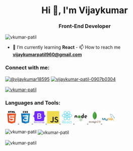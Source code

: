 <h1 align="center">Hi 👋, I'm Vijaykumar</h1>
<h3 align="center"> Front-End Developer</h3>
<p align="left">
  <img
    src="https://komarev.com/ghpvc/?username=vkumar-patil&label=Profile%20views&color=0e75b6&style=flat"
    alt="vkumar-patil"
  />
</p>

- 🌱 I’m currently learning **React** - 📫 How to reach me
**vijaykumarpatil960@gmail.com**

<h3 align="left">Connect with me:</h3>
<p align="left">
  <a href="https://twitter.com/@vijaykumar18595" target="blank"
    ><img
      align="center"
      src="https://raw.githubusercontent.com/rahuldkjain/github-profile-readme-generator/master/src/images/icons/Social/twitter.svg"
      alt="@vijaykumar18595"
      height="30"
      width="40"
  /></a>
  <a href="https://linkedin.com/in/vijaykumar-patil-0907b0304" target="blank"
    ><img
      align="center"
      src="https://raw.githubusercontent.com/rahuldkjain/github-profile-readme-generator/master/src/images/icons/Social/linked-in-alt.svg"
      alt="vijaykumar-patil-0907b0304"
      height="30"
      width="40"
  /></a>
 
   <a href="https://www.leetcode.com/vkumar-patil" target="blank"
    ><img
      align="center"
      src="https://raw.githubusercontent.com/rahuldkjain/github-profile-readme-generator/master/src/images/icons/Social/leet-code.svg"
      alt="vkumar-patil"
      height="30"
      width="40"
  /></a>
</p>

<h3 align="left">Languages and Tools:</h3>
<p align="left">
  <a href="https://www.w3.org/html/" target="_blank" rel="noreferrer">
    <img
      src="https://raw.githubusercontent.com/devicons/devicon/master/icons/html5/html5-original-wordmark.svg"
      alt="html5"
      width="40"
      height="40"
    />
  </a>
   <a href="https://www.w3schools.com/css/" target="_blank" rel="noreferrer">
    <img
      src="https://raw.githubusercontent.com/devicons/devicon/master/icons/css3/css3-original-wordmark.svg"
      alt="css3"
      width="40"
      height="40"
    />
  </a>
   <a href="https://getbootstrap.com" target="_blank" rel="noreferrer">
    <img
      src="https://raw.githubusercontent.com/devicons/devicon/master/icons/bootstrap/bootstrap-plain-wordmark.svg"
      alt="bootstrap"
      width="40"
      height="40"
    />
  </a>
    <a
    href="https://developer.mozilla.org/en-US/docs/Web/JavaScript"
    target="_blank"
    rel="noreferrer"
  >
    <img
      src="https://raw.githubusercontent.com/devicons/devicon/master/icons/javascript/javascript-original.svg"
      alt="javascript"
      width="40"
      height="40"
    />
  </a>
   <a href="https://reactjs.org/" target="_blank" rel="noreferrer">
    <img
      src="https://raw.githubusercontent.com/devicons/devicon/master/icons/react/react-original-wordmark.svg"
      alt="react"
      width="40"
      height="40"
    />
  </a>
  <a href="https://nodejs.org" target="_blank" rel="noreferrer"> <img src="https://raw.githubusercontent.com/devicons/devicon/master/icons/nodejs/nodejs-original-wordmark.svg" alt="nodejs" width="40" height="40"/> </a>
  <a href="https://www.mongodb.com/" target="_blank" rel="noreferrer"> <img src="https://raw.githubusercontent.com/devicons/devicon/master/icons/mongodb/mongodb-original-wordmark.svg" alt="mongodb" width="40" height="40"/> </a> <a href="https://www.mysql.com/" target="_blank" rel="noreferrer"> <img src="https://raw.githubusercontent.com/devicons/devicon/master/icons/mysql/mysql-original-wordmark.svg" alt="mysql" width="40" height="40"/> </a>
</p>
<p>
  <img
    align="left"
    src="https://github-readme-stats.vercel.app/api/top-langs?username=vkumar-patil&show_icons=true&locale=en&layout=compact"
    alt="vkumar-patil"
  />
</p>

<p>
  &nbsp;<img
    align="center"
    src="https://github-readme-stats.vercel.app/api?username=vkumar-patil&show_icons=true&locale=en"
    alt="vkumar-patil"
  />
</p>

<p>
  <img
    align="center"
    src="https://github-readme-streak-stats.herokuapp.com/?user=vkumar-patil&"
    alt="vkumar-patil"
  />
</p>

